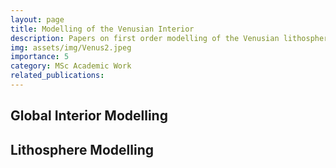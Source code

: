 ```yaml
---
layout: page
title: Modelling of the Venusian Interior
description: Papers on first order modelling of the Venusian lithosphere, performed as part of the Physics of Planetary Interiors course of the TU Delft.
img: assets/img/Venus2.jpeg
importance: 5
category: MSc Academic Work
related_publications:
---
```


<h2> Global Interior Modelling <h2>

<object data="{{ site.url }}{{ site.baseurl }}/assets/pdf/PPI_A1.pdf" width="353" height="500" type="application/pdf"></object>

<h2> Lithosphere Modelling <h2>

<object data="{{ site.url }}{{ site.baseurl }}/assets/pdf/PPI_A3.pdf" width="353" height="500" type="application/pdf"></object>

